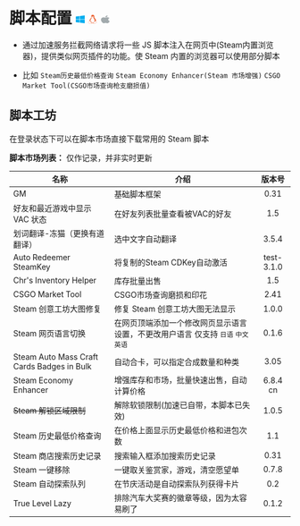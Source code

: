 # 脚本配置 <img src="/Brands/windows.svg" width="16" height="16" /> <img src="/Brands/linux.svg" width="16" height="16" /> <img src="/Brands/apple.svg" width="16" height="16" />

- 通过加速服务拦截网络请求将一些 JS 脚本注入在网页中(Steam内置浏览器)，提供类似网页插件的功能。使 Steam 内置的浏览器可以使用部分脚本

- 比如 `Steam历史最低价格查询` `Steam Economy Enhancer(Steam 市场增强)` `CSGO Market Tool(CSGO市场查询枪支磨损值)`

## 脚本工坊

在登录状态下可以在脚本市场直接下载常用的 Steam 脚本

**脚本市场列表：** 仅作记录，并非实时更新

名称|介绍|版本号
-|-|:-:
GM|基础脚本框架|0.31
好友和最近游戏中显示 VAC 状态|在好友列表批量查看被VAC的好友|1.5
划词翻译-冻猫（更换有道翻译）|选中文字自动翻译|3.5.4
Auto Redeemer SteamKey|将复制的Steam CDKey自动激活|test-3.1.0
Chr's Inventory Helper|库存批量出售|1.5
CSGO Market Tool|CSGO市场查询磨损和印花|2.41
Steam 创意工坊大图修复|修复 Steam 创意工坊大图无法显示|1.0.0
Steam 网页语言切换|在网页顶端添加一个修改网页显示语言设置，不更改用户语言 仅支持 `日语` `中文` `英语`|0.1.6
Steam Auto Mass Craft Cards Badges in Bulk|自动合卡，可以指定合成数量和种类|3.05
Steam Economy Enhancer|增强库存和市场，批量快速出售，自动计算价格|6.8.4 cn
~~Steam 解锁区域限制~~|解除软锁限制(加速已自带，本脚本已失效)|1.0.5
Steam 历史最低价格查询|在价格上面显示历史最低价格和进包次数|1.1
Steam 商店搜索历史记录|搜索输入框添加搜索历史记录|0.31
Steam 一键移除|一键取关鉴赏家，游戏，清空愿望单|0.7.8
Steam 自动探索队列|在节庆活动是自动探索队列获得卡片|0.2
True Level Lazy|排除汽车大奖赛的徽章等级，因为太容易刷了|0.1.2
